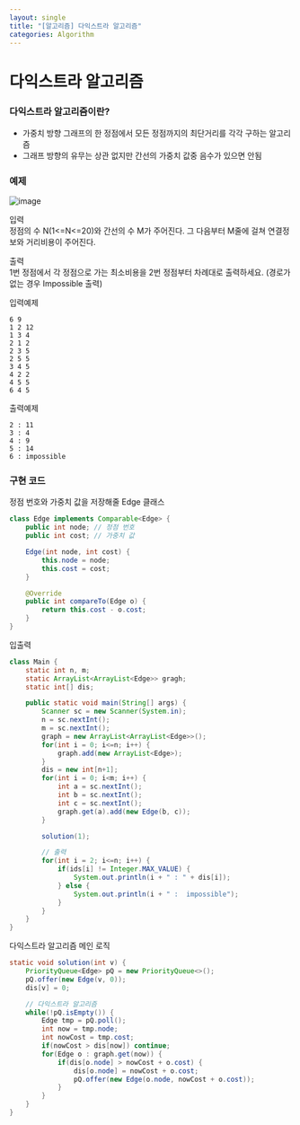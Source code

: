 ```yaml
---
layout: single
title: "[알고리즘] 다익스트라 알고리즘"
categories: Algorithm
---
```


# 다익스트라 알고리즘

### 다익스트라 알고리즘이란?

- 가중치 방향 그래프의 한 정점에서 모든 정점까지의 최단거리를 각각 구하는 알고리즘
- 그래프 방향의 유무는 상관 없지만 간선의 가중치 값중 음수가 있으면 안됨

### 예제

![image](https://user-images.githubusercontent.com/80742079/215528393-9f688c65-dc88-4c47-850f-40b22ea61a1d.png)

입력  
정점의 수 N(1<=N<=20)와 간선의 수 M가 주어진다. 그 다음부터 M줄에 걸쳐 연결정보와 거리비용이 주어진다.

출력  
1번 정점에서 각 정점으로 가는 최소비용을 2번 정점부터 차례대로 출력하세요. (경로가 없는 경우 Impossible 출력)

입력예제

```
6 9
1 2 12
1 3 4
2 1 2
2 3 5
2 5 5
3 4 5
4 2 2
4 5 5
6 4 5
```

출력예제

```
2 : 11
3 : 4
4 : 9
5 : 14
6 : impossible
```

### 구현 코드

정점 번호와 가중치 값을 저장해줄 Edge 클래스

```java
class Edge implements Comparable<Edge> {
    public int node; // 정점 번호
    public int cost; // 가중치 값

    Edge(int node, int cost) {
        this.node = node;
        this.cost = cost;
    }

    @Override
    public int compareTo(Edge o) {
        return this.cost - o.cost;
    }
}
```

입출력

```java
class Main {
    static int n, m;
    static ArrayList<ArrayList<Edge>> gragh;
    static int[] dis;

    public static void main(String[] args) {
        Scanner sc = new Scanner(System.in);
        n = sc.nextInt();
        m = sc.nextInt();
        graph = new ArrayList<ArrayList<Edge>>();
        for(int i = 0; i<=n; i++) {
            graph.add(new ArrayList<Edge>);
        }
        dis = new int[n+1];
        for(int i = 0; i<m; i++) {
            int a = sc.nextInt();
            int b = sc.nextInt();
            int c = sc.nextInt();
            graph.get(a).add(new Edge(b, c));
        }

        solution(1);

        // 출력
        for(int i = 2; i<=n; i++) {
            if(ids[i] != Integer.MAX_VALUE) {
                System.out.println(i + " : " + dis[i]);
            } else {
                System.out.println(i + " :  impossible");
            }
        }
    }
}
```

다익스트라 알고리즘 메인 로직

```java
static void solution(int v) {
    PriorityQueue<Edge> pQ = new PriorityQueue<>();
    pQ.offer(new Edge(v, 0));
    dis[v] = 0;

    // 다익스트라 알고리즘
    while(!pQ.isEmpty()) {
        Edge tmp = pQ.poll();
        int now = tmp.node;
        int nowCost = tmp.cost;
        if(nowCost > dis[now]) continue;
        for(Edge o : graph.get(now)) {
            if(dis[o.node] > nowCost + o.cost) {
                dis[o.node] = nowCost + o.cost;
                pQ.offer(new Edge(o.node, nowCost + o.cost));
            }
        }
    }
}
```
